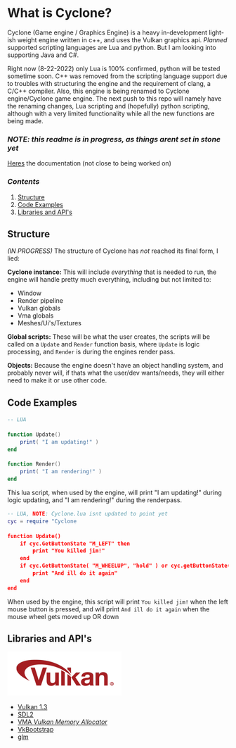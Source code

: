 # What is Cyclone?
Cyclone (Game engine / Graphics Engine) is a heavy in-development light-ish weight engine written in c++, and uses the Vulkan graphics api. *Planned* supported scripting languages are Lua and python. But I am looking into supporting Java and C#.

Right now (8-22-2022) only Lua is 100% confirmed, python will be tested sometime soon. C++ was removed from the scripting language support due to troubles with structuring the engine and the requirement of clang, a C/C++ compiler. Also, this engine is being renamed to Cyclone engine/Cyclone game engine. The next push to this repo will namely have the renaming changes, Lua scripting and (hopefully) python scripting, although with a very limited functionality while all the new functions are being made.

### *NOTE: this readme is in progress, as things arent set in stone yet*

[Heres](docs/documentation.md) the documentation (not close to being worked on)

### *Contents*

1. [Structure](#structure)
2. [Code Examples](#code-examples)
3. [Libraries and API's](#libraries-and-apis)

## Structure

*(IN PROGRESS)* The structure of Cyclone has *not* reached its final form, I lied:

**Cyclone instance:**
This will include *everything* that is needed to run, the engine will handle pretty much everything, including but not limited to:
- Window
- Render pipeline
- Vulkan globals
- Vma globals
- Meshes/Ui's/Textures

**Global scripts:**
These will be what the user creates, the scripts will be called on a ``Update`` and ``Render`` function basis, where ``Update`` is logic processing, and ``Render`` is during the engines render pass. 

**Objects:**
Because the engine doesn't have an object handling system, and probably never will, if thats what the user/dev wants/needs, they will either need to make it or use other code.


## Code Examples
```lua
-- LUA

function Update()
    print( "I am updating!" )
end

function Render()
    print( "I am rendering!" )
end
```
This lua script, when used by the engine, will print "I am updating!" during logic updating, and "I am rendering!" during the renderpass.

```lua
-- LUA, NOTE: Cyclone.lua isnt updated to point yet
cyc = require "Cyclone

function Update()
    if cyc.GetButtonState "M_LEFT" then
        print "You killed jim!"
    end
    if cyc.GetButtonState( "M_WHEELUP", "hold" ) or cyc.getButtonState( "M_WHEELDOWN", "hold" ) then
        print "And ill do it again"
    end
end
```
When used by the engine, this script will print ``You killed jim!`` when the left mouse button is pressed, and will print ``And ill do it again`` when
the mouse wheel gets moved up OR down

## Libraries and API's
![Vulkan](docs/Vulkan_100px_Dec16.png)
- [Vulkan 1.3](https://www.vulkan.org/)
- [SDL2](https://www.libsdl.org/)
- [VMA *Vulkan Memory Allocator*](https://github.com/GPUOpen-LibrariesAndSDKs/VulkanMemoryAllocator)
- [VkBootstrap](https://github.com/charles-lunarg/vk-bootstrap)
- [glm](https://github.com/g-truc/glm)
